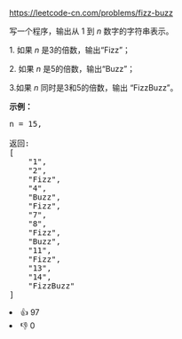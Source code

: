 https://leetcode-cn.com/problems/fizz-buzz

<p>写一个程序，输出从 1 到 <em>n</em> 数字的字符串表示。</p>

<p>1. 如果&nbsp;<em>n&nbsp;</em>是3的倍数，输出&ldquo;Fizz&rdquo;；</p>

<p>2. 如果&nbsp;<em>n&nbsp;</em>是5的倍数，输出&ldquo;Buzz&rdquo;；</p>

<p>3.如果&nbsp;<em>n&nbsp;</em>同时是3和5的倍数，输出 &ldquo;FizzBuzz&rdquo;。</p>

<p><strong>示例：</strong></p>

<pre>n = 15,

返回:
[
    &quot;1&quot;,
    &quot;2&quot;,
    &quot;Fizz&quot;,
    &quot;4&quot;,
    &quot;Buzz&quot;,
    &quot;Fizz&quot;,
    &quot;7&quot;,
    &quot;8&quot;,
    &quot;Fizz&quot;,
    &quot;Buzz&quot;,
    &quot;11&quot;,
    &quot;Fizz&quot;,
    &quot;13&quot;,
    &quot;14&quot;,
    &quot;FizzBuzz&quot;
]
</pre>
<div><li>👍 97</li><li>👎 0</li></div>